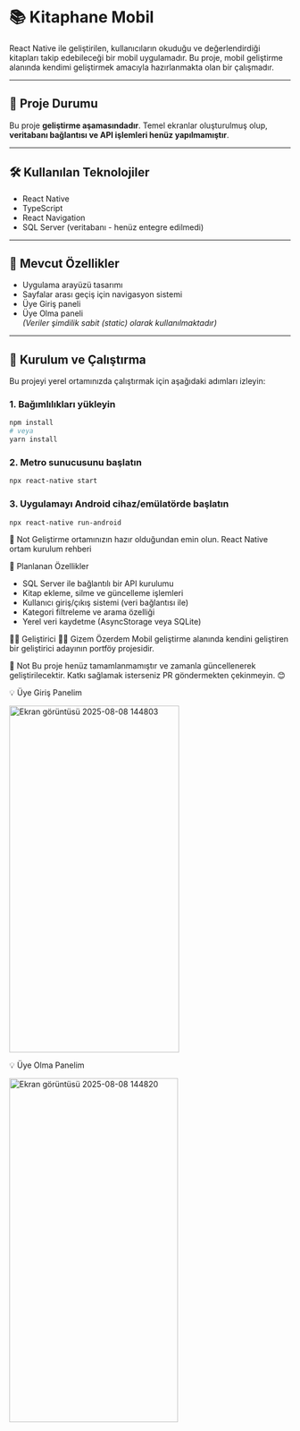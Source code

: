 # 📚 Kitaphane Mobil

React Native ile geliştirilen, kullanıcıların okuduğu ve değerlendirdiği kitapları takip edebileceği bir mobil uygulamadır. Bu proje, mobil geliştirme alanında kendimi geliştirmek amacıyla hazırlanmakta olan bir çalışmadır.

---

## 🚧 Proje Durumu

Bu proje **geliştirme aşamasındadır**. Temel ekranlar oluşturulmuş olup, **veritabanı bağlantısı ve API işlemleri henüz yapılmamıştır**.

---

## 🛠️ Kullanılan Teknolojiler

- React Native
- TypeScript
- React Navigation
- SQL Server (veritabanı - henüz entegre edilmedi)

---

## 🧱 Mevcut Özellikler

- Uygulama arayüzü tasarımı
- Sayfalar arası geçiş için navigasyon sistemi
- Üye Giriş paneli
- Üye Olma paneli  
_(Veriler şimdilik sabit (static) olarak kullanılmaktadır)_

---

## 🧪 Kurulum ve Çalıştırma

Bu projeyi yerel ortamınızda çalıştırmak için aşağıdaki adımları izleyin:

### 1. Bağımlılıkları yükleyin

```bash
npm install
# veya
yarn install
```
### 2. Metro sunucusunu başlatın
```bash
npx react-native start
```
### 3. Uygulamayı Android cihaz/emülatörde başlatın
```bash
npx react-native run-android
```
📌 Not
   Geliştirme ortamınızın hazır olduğundan emin olun. React Native ortam kurulum rehberi


🔮 Planlanan Özellikler

  + SQL Server ile bağlantılı bir API kurulumu
  + Kitap ekleme, silme ve güncelleme işlemleri
  + Kullanıcı giriş/çıkış sistemi (veri bağlantısı ile)
  + Kategori filtreleme ve arama özelliği
  + Yerel veri kaydetme (AsyncStorage veya SQLite)

🧑‍💻 Geliştirici
👩‍💻 Gizem Özerdem
Mobil geliştirme alanında kendini geliştiren bir geliştirici adayının portföy projesidir.
    
📌 Not
Bu proje henüz tamamlanmamıştır ve zamanla güncellenerek geliştirilecektir. Katkı sağlamak isterseniz PR göndermekten çekinmeyin. 😊

:bulb: Üye Giriş Panelim

<img width="304" height="620" alt="Ekran görüntüsü 2025-08-08 144803" src="https://github.com/user-attachments/assets/baaca139-b9e5-4df3-8bef-db894ae5db72" />





:bulb: Üye Olma Panelim

<img width="302" height="615" alt="Ekran görüntüsü 2025-08-08 144820" src="https://github.com/user-attachments/assets/d9743131-3ed8-4250-8fa9-e2c4096b0eca" />


